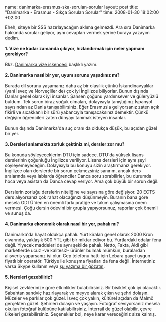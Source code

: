 name: danimarka-erasmus-ska-sorulan-sorular
layout: post
title: "Danimarka - Erasmus - Sıkça Sorulan Sorular"
time: 2008-01-30 18:02:00 +02:00

Eheh, siteye bir SSS hazırlayacağım aklıma gelmezdi. Ara sıra Danimarka hakkında sorular geliyor, aynı cevapları vermek yerine buraya yazayım dedim.<br /><br /><span style="font-weight: bold;">1. Vize ne kadar zamanda çıkıyor, hızlandırmak için neler yapmam gerekiyor?</span><br /><br />Bkz. <a href="http://blog.tayfunsen.com/2007/08/danimarka-vize-ikencesi.html">Danimarka vize işkencesi</a> başlıklı yazım.<br /><br /><span style="font-weight: bold;">2. Danimarka nasıl bir yer, uyum sorunu yaşadınız mı?</span><br /><br />Burada dil sorunu yaşamanız daha az bir olasılık çünkü İskandinavyalılar (yani İsveç ve Norveçliler de) çok iyi İngilizce biliyorlar. Bunun dışında Danlar genel olarak iyi insanlar. Şahsen çoğunu yardımsever ve güleryüzlü buldum. Tek sorun biraz soğuk olmaları, dolayısıyla tanıştığınız İspanyol sayısından az Danla tanışabilirsiniz. Eğer Erasmusla geliyorsanız zaten açık fikirli ve sıcakkanlı bir sürü yabancıyla tanışacaksınız demektir. Çünkü değişim öğrencileri zaten dünyayı tanımak isteyen insanlar.<br /><br />Bunun dışında Danimarka'da suç oranı da oldukça düşük, bu açıdan güzel bir yer.<br /><br /><span style="font-weight: bold;">3. Dersleri anlamakta zorluk çektiniz mi, dersler zor mu?</span><br /><br />Bu konuda söyleyeceklerim DTU için sadece. DTU'da yüksek lisans derslerinin çoğunluğu İngilizce veriliyor. Lisans dersleri için aynı şeyi söyleyemeyeceğim. Dolayısıyla bu konuyu sizin araştırmanız gerekiyor. İngilizce olan derslerde bir sorun çekmezsiniz sanırım, ancak ders aralarında veya lablarda öğrenciler Danca soru sorabilirler, bu durumda hoca veya asistan da Danca cevap veriyor. Ama çok büyük bir sorun değil.<br /><br />Derslerin zorluğu derslerin niteliğine ve sayısına göre değişiyor. 20 ECTS ders alıyorsanız çok rahat olacağınızı düşünmeyin. Buranın bana göre mesela ODTÜ'den en önemli farkı pratiğe ve takım çalışmasına önem vermesi. Çoğu dersin ödevini bir grupla yapıyorsunuz, raporlar çok önemli ve sunuş da.<br /><br /><span style="font-weight: bold;">4. Danimarka ekonomik olarak nasıl bir yer, pahalı mı?</span><br /><br />Danimarka'da hayat oldukça pahalı. Yurt kiraları genel olarak 2000 Kron civarında, yaklaşık 500 YTL gibi bir miktar ediyor bu. Yurtlardaki odalar fena değil. Yiyecek maddeleri de aynı şekilde pahalı. Netto, Fakta, Aldi gibi marketlerde ucuz -ve kalitesiz- ürünler bulmak mümkün, buralardan alışveriş yaparsanız iyi olur. Cep telefonu hattı için Lebara gayet uygun fiyatlı bir operatör. Türkiye ile konuşma fiyatları da fena değil. İnternetiniz varsa Skype kullanın veya <a href="http://blog.tayfunsen.com/2007/08/ucuza-yurtd-grmeleri.html">şu yazıma bir gözatın</a>.<br /><br /><span style="font-weight: bold;">5. Nereleri gezebiliriz?</span><br /><br />Kişisel zevklerinize göre etkinlikler bulabilirsiniz. Bir bisiklet çok iyi olacaktır. Sabahtan sandviç hazırlayarak ve meyve alarak çıkın ve şehri dolaşın. Müzeler ve parklar çok güzel. İsveç çok yakın, kültürel açıdan da Malmö gerçekten güzel. Şehirleri dolaşın ve yaşayın. Fotoğraf seviyorsanız mesela okulun fotoğraf kulübüne katılabilirsiniz. İnterrail de güzel olabilir, çevre ülkeleri gezebilirsiniz. Seçenekler bol, neye karar vereceğiniz size kalmış.
